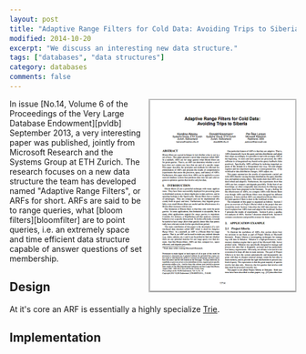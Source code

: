 ```yaml
---
layout: post
title: "Adaptive Range Filters for Cold Data: Avoiding Trips to Siberia."
modified: 2014-10-20
excerpt: "We discuss an interesting new data structure."
tags: ["databases", "data structures"]
category: databases
comments: false
---
```

<a href="http://www.vldb.org/pvldb/vol6/p1714-kossmann.pdf">
<img style="float:right; margin-left: 10px;" src="/assets/images/arf-thumb.png" height="340" width="260"/>
</a>
In issue [No.14, Volume 6 of the Proceedings of the Very Large Database Endowment][pvldb] September 2013, a very interesting paper was published,
jointly from Microsoft Research and the Systems Group at ETH Zurich. 
The research focuses on a new data structure the team has developed named "Adaptive Range Filters", or ARFs for short.
ARFs are said to be to range queries, what [bloom filters][bloomfilter] are to point queries, i.e. an extremely space
and time efficient data structure capable of answer questions of set membership.

## Design 
At it's core an ARF is essentially a highly specialize [Trie].

## Implementation 

<!-- Our Sources -->
[pvldb]: http://www.vldb.org/pvldb/vol6.html
[bloomfilter]: http://en.wikipedia.org/wiki/Bloom_filter
[trie]: http://en.wikipedia.org/wiki/Trie
